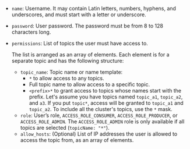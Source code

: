 
* `name`: Username. It may contain Latin letters, numbers, hyphens, and underscores, and must start with a letter or underscore.
* `password`: User password. The password must be from 8 to 128 characters long.
* `permissions`: List of topics the user must have access to.

  The list is arranged as an array of elements. Each element is for a separate topic and has the following structure:

  * `topic_name`: Topic name or name template:
    * `*` to allow access to any topics.
    * Full topic name to allow access to a specific topic.
    * `<prefix>*` to grant access to topics whose names start with the prefix. Let's assume you have topics named `topic_a1`, `topic_a2`, and `a3`. If you put `topic*`, access will be granted to `topic_a1` and `topic_a2`. To include all the cluster's topics, use the `*` mask.
  * `role`: User’s role, `ACCESS_ROLE_CONSUMER`, `ACCESS_ROLE_PRODUCER`, or `ACCESS_ROLE_ADMIN`. The `ACCESS_ROLE_ADMIN` role is only available if all topics are selected (`topicName: "*"`).
  * `allow_hosts`: (Optional) List of IP addresses the user is allowed to access the topic from, as an array of elements.